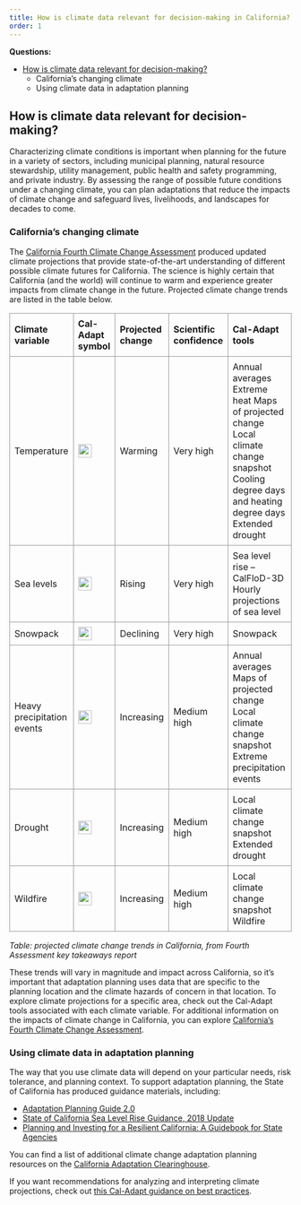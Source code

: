 ```yaml
---
title: How is climate data relevant for decision-making in California?
order: 1
---
```


<style>
table {
  border-collapse: collapse;
}

td, th {
  border: 1px solid #999;
  padding: 0.5rem;
  text-align: left;
}

td img {
  margin: 0 auto;
}
</style>

**Questions:**

- [How is climate data relevant for decision-making?](#how-is-climate-data-relevant-for-decision-making)
  - California’s changing climate
  - Using climate data in adaptation planning


## <a href="#how-is-climate-data-relevant-for-decision-making"></a> How is climate data relevant for decision-making?

Characterizing climate conditions is important when planning for the future in a variety of sectors, including municipal planning, natural resource stewardship, utility management, public health and safety programming, and private industry. By assessing the range of possible future conditions under a changing climate, you can plan adaptations that reduce the impacts of climate change and safeguard lives, livelihoods, and landscapes for decades to come.

### California’s changing climate

The [California Fourth Climate Change Assessment](https://www.climateassessment.ca.gov) produced updated climate projections that provide state-of-the-art understanding of different possible climate futures for California. The science is highly certain that California (and the world) will continue to warm and experience greater impacts from climate change in the future. Projected climate change trends are listed in the table below.

| Climate variable           | Cal-Adapt symbol                                            | Projected change | Scientific confidence | Cal-Adapt tools                                                                                                                                  |
| -------------------------- | ----------------------------------------------------------- | ---------------- | --------------------- | ------------------------------------------------------------------------------------------------------------------------------------------------ |
| Temperature                | <img width="24" height="24" src="/img/icons/sun.svg">       | Warming          | Very high             | Annual averages Extreme heat Maps of projected change Local climate change snapshot Cooling degree days and heating degree days Extended drought |
| Sea levels                 | <img width="24" height="24" src="/img/icons/sea.svg">       | Rising           | Very high             | Sea level rise – CalFloD-3D Hourly projections of sea level                                                                                      |
| Snowpack                   | <img width="24" height="24" src="/img/icons/snowflake.svg"> | Declining        | Very high             | Snowpack                                                                                                                                         |
| Heavy precipitation events | <img width="24" height="24" src="/img/icons/rainfall.svg">  | Increasing       | Medium high           | Annual averages Maps of projected change Local climate change snapshot Extreme precipitation events                                              |
| Drought                    | <img width="24" height="24" src="/img/icons/sun.svg">       | Increasing       | Medium high           | Local climate change snapshot Extended drought                                                                                                   |
| Wildfire                   | <img width="24" height="24" src="/img/icons/wildfire.svg">  | Increasing       | Medium high           | Local climate change snapshot Wildfire                                                                                                           |

_Table: projected climate change trends in California, from Fourth Assessment key takeaways report_

These trends will vary in magnitude and impact across California, so it’s important that adaptation planning uses data that are specific to the planning location and the climate hazards of concern in that location. To explore climate projections for a specific area, check out the Cal-Adapt tools associated with each climate variable. For additional information on the impacts of climate change in California, you can explore [California’s Fourth Climate Change Assessment](https://www.energy.ca.gov/sites/default/files/2019-11/20180827_Summary_Brochure_ADA.pdf).

### Using climate data in adaptation planning

The way that you use climate data will depend on your particular needs, risk tolerance, and planning context. To support adaptation planning, the State of California has produced guidance materials, including:

- [Adaptation Planning Guide 2.0](https://resilientca.org/apg/)
- [State of California Sea Level Rise Guidance, 2018 Update](https://www.opc.ca.gov/webmaster/ftp/pdf/agenda_items/20180314/Item3_Exhibit-A_OPC_SLR_Guidance-rd3.pdf)
- [Planning and Investing for a Resilient California: A Guidebook for State Agencies](http://opr.ca.gov/docs/20180313-Building_a_Resilient_CA.pdf)

You can find a list of additional climate change adaptation planning resources on the [California Adaptation Clearinghouse](https://resilientca.org/apg/adaptation-planning-resources/).

If you want recommendations for analyzing and interpreting climate projections, check out [this Cal-Adapt guidance on best practices](help/get-started/best-practices).
